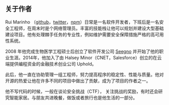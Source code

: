 ## 关于作者

Rui Marinho （[github](https://github.com/ruimarinho)，[twitter](https://twitter.com/ruipmarinho)，[npm](https://www.npmjs.com/~ruimarinho)）日常是一名软件开发者，下班后是一名安全工程师，在周末时是个网络管理员。丰富的技能栈让他可以规划并建设大型基础建设项目。他有处理棘手任务的专业性，例如维护需要安全保障措施严格的高可用性系统。

2008 年他完成生物医学工程硕士后创立了软件开发公司 [Seegno](https://seegno.com/) 并开始了他的职业生涯。2014年，他加入了由 Halsey Minor（CNET，Salesforce）创立的在云端提供编程资金的金融技术创业公司 Uphold。

此后，他一直在协助管理一组工程师，努力提高程序的稳定性、性能与质量。他对开源的热爱让他在许多不同的项目中做出了贡献，成为了项目的作者之一。

他不写代码的时候，一般在谈论安全挑战（CTF）， 关注挑战的奖励，有时还会研究智能家居。与朋友共进晚餐，做饭或者旅行也是他生活的一部分。
